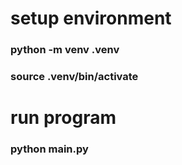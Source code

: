 # setup environment
### python -m venv .venv
### source .venv/bin/activate

# run program
### python main.py


